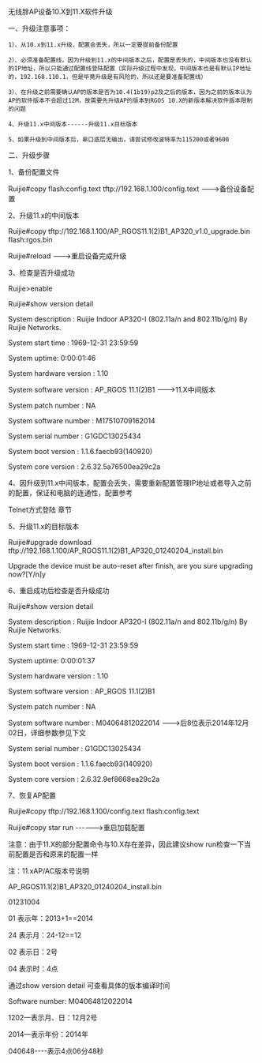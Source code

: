 无线胖AP设备10.X到11.X软件升级

一、升级注意事项：

    1）、从10.x到11.x升级，配置会丢失，所以一定要提前备份配置

    2）、必须准备配置线，因为升级到11.x的中间版本之后，配置是丢失的，中间版本也没有默认的IP地址，所以只能通过配置线登陆配置（实际升级过程中发现，中间版本也是有默认IP地址的，192.168.110.1，但是毕竟升级是有风险的，所以还是要准备配置线）

    3）、在升级之前需要确认AP的版本是否为10.4(1b19)p2及之后的版本，因为之前的版本认为AP的软件版本不会超过12M，故需要先升级AP的版本到RGOS 10.X的新版本解决软件版本限制的问题

    4、升级11.x中间版本------升级11.x目标版本

    5、如果升级到中间版本后，串口底层无输出，请尝试修改波特率为115200或者9600

二、升级步骤

1、备份配置文件

Ruijie#copy flash:config.text tftp://192.168.1.100/config.text --->备份设备配置

2、升级11.x的中间版本

Ruijie#copy tftp://192.168.1.100/AP_RGOS11.1(2)B1_AP320_v1.0_upgrade.bin flash:rgos.bin

Ruijie#reload --->重启设备完成升级

3、检查是否升级成功

Ruijie>enable

Ruijie#show version detail

System description      : Ruijie Indoor AP320-I (802.11a/n and 802.11b/g/n) By Ruijie Networks.

System start time       : 1969-12-31 23:59:59

System uptime: 0:00:01:46

System hardware version : 1.10

System software version : AP_RGOS 11.1(2)B1 --->11.X中间版本

System patch number     : NA

System software number  : M17510709162014

System serial number    : G1GDC13025434

System boot version     : 1.1.6.faecb93(140920)

System core version     : 2.6.32.5a76500ea29c2a

4、因升级到11.x中间版本，配置会丢失，需要重新配置管理IP地址或者导入之前的配置，保证和电脑的连通性，配置参考

Telnet方式登陆 章节

5、升级11.x的目标版本

Ruijie#upgrade download tftp://192.168.1.100/AP_RGOS11.1(2)B1_AP320_01240204_install.bin

Upgrade the device must be auto-reset after finish, are you sure upgrading now?[Y/n]y

6、重启成功后检查是否升级成功

Ruijie#show version detail

System description      : Ruijie Indoor AP320-I (802.11a/n and 802.11b/g/n) By Ruijie Networks.

System start time       : 1969-12-31 23:59:59

System uptime: 0:00:01:37

System hardware version : 1.10

System software version : AP_RGOS 11.1(2)B1

System patch number     : NA

System software number  : M04064812022014  --->后8位表示2014年12月02日，详细参数参见下文

System serial number    : G1GDC13025434

System boot version     : 1.1.6.faecb93(140920)

System core version     : 2.6.32.9ef8668ea29c2a

7、恢复AP配置

Ruijie#copy tftp://192.168.1.100/config.text flash:config.text

Ruijie#copy star run  ------>重启加载配置

注意：由于11.X的部分配置命令与10.X存在差异，因此建议show run检查一下当前配置是否和原来的配置一样

注：11.xAP/AC版本号说明

AP_RGOS11.1(2)B1_AP320_01240204_install.bin

01231004

01 表示年：2013+1==2014

24 表示月：24-12==12

02 表示日：2号

04 表示时：4点

通过show version detail 可查看具体的版本编译时间

Software number: M04064812022014

1202—表示月、日：12月2号

2014—表示年份：2014年

040648----表示4点06分48秒
